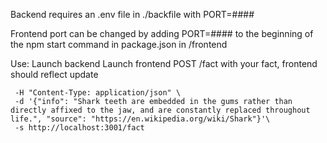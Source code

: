 Backend requires an .env file in ./backfile with PORT=####

Frontend port can be changed by adding PORT=#### to the beginning of the npm start command in package.json in /frontend

Use:
Launch backend
Launch frontend
POST /fact with your fact, frontend should reflect update
```curl -X POST \
 -H "Content-Type: application/json" \
 -d '{"info": "Shark teeth are embedded in the gums rather than directly affixed to the jaw, and are constantly replaced throughout life.", "source": "https://en.wikipedia.org/wiki/Shark"}'\
 -s http://localhost:3001/fact
```